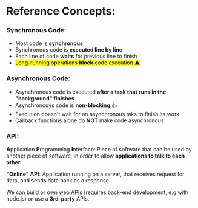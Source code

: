 # Reference Concepts:

### Synchronous Code:

- Most code is **synchronous**
- Synchronous code is **executed line by line**
- Each line of code **waits** for previous line to finish
- <mark>Long-running operations **block** code execution :warning:</mark>

### Asynchronous Code: 

- Asynchronous code is executed **after a task that runs in the "background" finishes**
- Asynchronouys code is **non-blocking** :+1:
- Execution doesn't wait for an asynchronous taks to finish its work
- Callback functions alone do **NOT** make code asynchronous

### API: 

**A**pplication **P**rogramming **I**nterface: Piece of software 
that can be used by another piece of software, in order to allow
**applications to talk to each other**.

**"Online" API:** Application running on a server, that receives request
for data, and sends data back as a response.

We can build or own web APIs (requires back-end development, e.g with 
node.js) or use a **3rd-party** APIs.